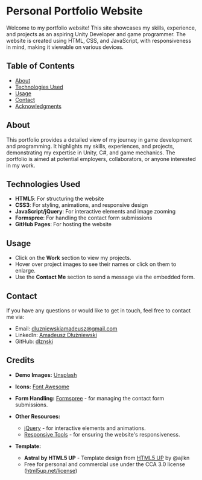 # Personal Portfolio Website

Welcome to my portfolio website! This site showcases my skills, experience, and projects as an aspiring Unity Developer and game programmer. The website is created using HTML, CSS, and JavaScript, with responsiveness in mind, making it viewable on various devices.

## Table of Contents
- [About](#about)
- [Technologies Used](#technologies-used)
- [Usage](#usage)
- [Contact](#contact)
- [Acknowledgments](#acknowledgments)

## About
This portfolio provides a detailed view of my journey in game development and programming. It highlights my skills, experiences, and projects, demonstrating my expertise in Unity, C#, and game mechanics. The portfolio is aimed at potential employers, collaborators, or anyone interested in my work.

## Technologies Used
- **HTML5**: For structuring the website
- **CSS3**: For styling, animations, and responsive design
- **JavaScript/jQuery**: For interactive elements and image zooming
- **Formspree**: For handling the contact form submissions
- **GitHub Pages**: For hosting the website

## Usage
- Click on the **Work** section to view my projects.
- Hover over project images to see their names or click on them to enlarge.
- Use the **Contact Me** section to send a message via the embedded form.

## Contact
If you have any questions or would like to get in touch, feel free to contact me via:
- Email: [dluzniewskiamadeusz@gmail.com](dluzniewskiamadeusz@gmail.com)
- LinkedIn: [Amadeusz Dłużniewski](https://www.linkedin.com/in/amadeusz-dłużniewski-230487268/)
- GitHub: [dlznski](https://github.com/dlznski)

## Credits
- **Demo Images:** [Unsplash](https://unsplash.com)

- **Icons:** [Font Awesome](https://fontawesome.io)

- **Form Handling:** [Formspree](https://formspree.io) - for managing the contact form submissions.

- **Other Resources:**
  - [jQuery](https://jquery.com) - for interactive elements and animations.
  - [Responsive Tools](https://github.com/ajlkn/responsive-tools) - for ensuring the website's responsiveness.

- **Template:** 
  - **Astral by HTML5 UP** - Template design from [HTML5 UP](https://html5up.net) by @ajlkn
  - Free for personal and commercial use under the CCA 3.0 license ([html5up.net/license](https://html5up.net/license))